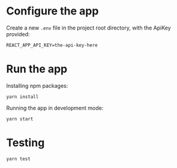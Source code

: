 # Configure the app

Create a new `.env` file in the project root directory, with the ApiKey provided:

```
REACT_APP_API_KEY=the-api-key-here
```

# Run the app

Installing npm packages:

```
yarn install
```

Running the app in development mode:

```
yarn start
```

# Testing

```
yarn test
```
